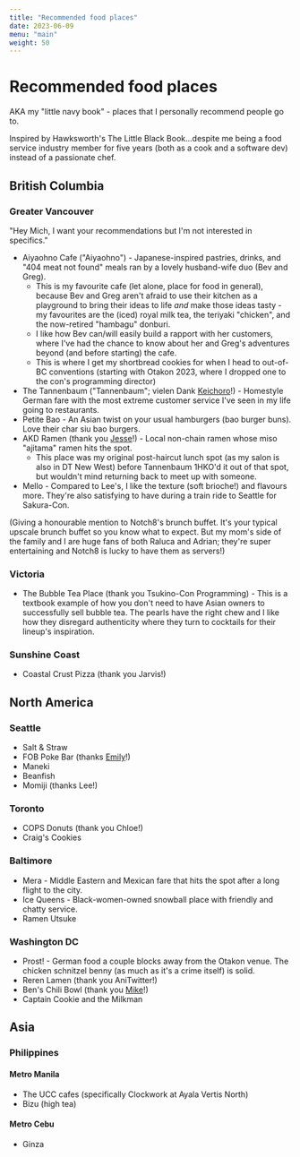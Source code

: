 ```yaml
---
title: "Recommended food places"
date: 2023-06-09
menu: "main"
weight: 50
---
```


# Recommended food places

AKA my "little navy book" - places that I personally recommend people go to. 

Inspired by Hawksworth's The Little Black Book...despite me being a food service industry member for five years (both as a cook and a software dev) instead of a passionate chef.

## British Columbia

### Greater Vancouver

"Hey Mich, I want your recommendations but I'm not interested in specifics."

* Aiyaohno Cafe ("Aiyaohno") - Japanese-inspired pastries, drinks, and "404 meat not found" meals ran by a lovely husband-wife duo (Bev and Greg).
    * This is my favourite cafe (let alone, place for food in general), because Bev and Greg aren't afraid to use their kitchen as a playground to bring their ideas to life _and_ make those ideas tasty - my favourites are the (iced) royal milk tea, the teriyaki "chicken", and the now-retired "hambagu" donburi.
    * I like how Bev can/will easily build a rapport with her customers, where I've had the chance to know about her and Greg's adventures beyond (and before starting) the cafe.
    * This is where I get my shortbread cookies for when I head to out-of-BC conventions (starting with Otakon 2023, where I dropped one to the con's programming director)
* The Tannenbaum ("Tannenbaum"; vielen Dank [Keichoro](https://www.instagram.com/p/Cx9gKG0Lt9m/?img_index=1)!) - Homestyle German fare with the most extreme customer service I've seen in my life going to restaurants.
* Petite Bao - An Asian twist on your usual hamburgers (bao burger buns). Love their char siu bao burgers.
* AKD Ramen (thank you [Jesse](https://linktr.ee/jbetteridge)!) - Local non-chain ramen whose miso "ajitama" ramen hits the spot. 
    * This place was my original post-haircut lunch spot (as my salon is also in DT New West) before Tannenbaum 1HKO'd it out of that spot, but wouldn't mind returning back to meet up with someone. 
* Mello - Compared to Lee's, I like the texture (soft brioche!) and flavours more. They're also satisfying to have during a train ride to Seattle for Sakura-Con.

(Giving a honourable mention to Notch8's brunch buffet. It's your typical upscale brunch buffet so you know what to expect. But my mom's side of the family and I are huge fans of both Raluca and Adrian; they're super entertaining and Notch8 is lucky to have them as servers!)


### Victoria

* The Bubble Tea Place (thank you Tsukino-Con Programming) - This is a textbook example of how you don't need to have Asian owners to successfully sell bubble tea. The pearls have the right chew and I like how they disregard authenticity where they turn to cocktails for their lineup's inspiration.

### Sunshine Coast

* Coastal Crust Pizza (thank you Jarvis!)

## North America

### Seattle

* Salt & Straw
* FOB Poke Bar (thanks [Emily](https://webtoongenius.com/)!)
* Maneki
* Beanfish
* Momiji (thanks Lee!)

### Toronto

* COPS Donuts (thank you Chloe!)
* Craig's Cookies

### Baltimore

* Mera - Middle Eastern and Mexican fare that hits the spot after a long flight to the city.
* Ice Queens - Black-women-owned snowball place with friendly and chatty service.
* Ramen Utsuke

### Washington DC

* Prost! - German food a couple blocks away from the Otakon venue. The chicken schnitzel benny (as much as it's a crime itself) is solid.
* Reren Lamen (thank you AniTwitter!)
* Ben's Chili Bowl (thank you [Mike](https://twitter.com/MichaelToole/status/1552428310067662850)!)
* Captain Cookie and the Milkman

## Asia

### Philippines

#### Metro Manila

* The UCC cafes (specifically Clockwork at Ayala Vertis North)
* Bizu (high tea)

#### Metro Cebu

* Ginza